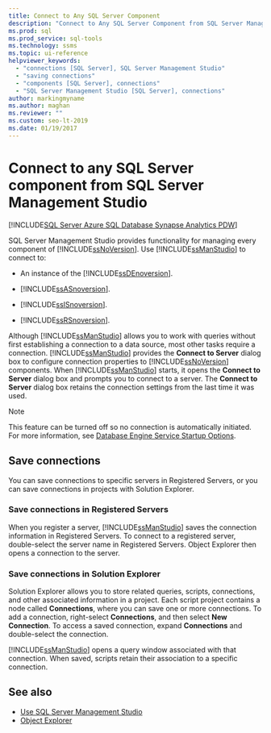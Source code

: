 ```yaml
---
title: Connect to Any SQL Server Component
description: "Connect to Any SQL Server Component from SQL Server Management Studio"
ms.prod: sql
ms.prod_service: sql-tools
ms.technology: ssms
ms.topic: ui-reference
helpviewer_keywords: 
  - "connections [SQL Server], SQL Server Management Studio"
  - "saving connections"
  - "components [SQL Server], connections"
  - "SQL Server Management Studio [SQL Server], connections"
author: markingmyname
ms.author: maghan
ms.reviewer: ""
ms.custom: seo-lt-2019
ms.date: 01/19/2017
---
```


# Connect to any SQL Server component from SQL Server Management Studio

[!INCLUDE[SQL Server Azure SQL Database Synapse Analytics PDW](../../includes/applies-to-version/sql-asdb-asdbmi-asa-pdw.md)]

SQL Server Management Studio provides functionality for managing every component of [!INCLUDE[ssNoVersion](../../includes/ssnoversion-md.md)]. Use [!INCLUDE[ssManStudio](../../includes/ssmanstudio-md.md)] to connect to:  

- An instance of the [!INCLUDE[ssDEnoversion](../../includes/ssdenoversion_md.md)].  

- [!INCLUDE[ssASnoversion](../../includes/ssasnoversion_md.md)].  

- [!INCLUDE[ssISnoversion](../../includes/ssisnoversion-md.md)].  

- [!INCLUDE[ssRSnoversion](../../includes/ssrsnoversion-md.md)].  

Although [!INCLUDE[ssManStudio](../../includes/ssmanstudio-md.md)] allows you to work with queries without first establishing a connection to a data source, most other tasks require a connection. [!INCLUDE[ssManStudio](../../includes/ssmanstudio-md.md)] provides the **Connect to Server** dialog box to configure connection properties to [!INCLUDE[ssNoVersion](../../includes/ssnoversion-md.md)] components. When [!INCLUDE[ssManStudio](../../includes/ssmanstudio-md.md)] starts, it opens the **Connect to Server** dialog box and prompts you to connect to a server. The **Connect to Server** dialog box retains the connection settings from the last time it was used.

> [!NOTE]
> This feature can be turned off so no connection is automatically initiated. For more information, see [Database Engine Service Startup Options](../../database-engine/configure-windows/database-engine-service-startup-options.md).

## Save connections

You can save connections to specific servers in Registered Servers, or you can save connections in projects with Solution Explorer.  

### Save connections in Registered Servers  

When you register a server, [!INCLUDE[ssManStudio](../../includes/ssmanstudio-md.md)] saves the connection information in Registered Servers. To connect to a registered server, double-select the server name in Registered Servers. Object Explorer then opens a connection to the server.  

### Save connections in Solution Explorer

Solution Explorer allows you to store related queries, scripts, connections, and other associated information in a project. Each script project contains a node called **Connections**, where you can save one or more connections. To add a connection, right-select **Connections**, and then select **New Connection**. To access a saved connection, expand **Connections** and double-select the connection. 

[!INCLUDE[ssManStudio](../../includes/ssmanstudio-md.md)] opens a query window associated with that connection. When saved, scripts retain their association to a specific connection.  
  
## See also

- [Use SQL Server Management Studio](../sql-server-management-studio-ssms.md)  
- [Object Explorer](../../ssms/object/object-explorer.md)  
